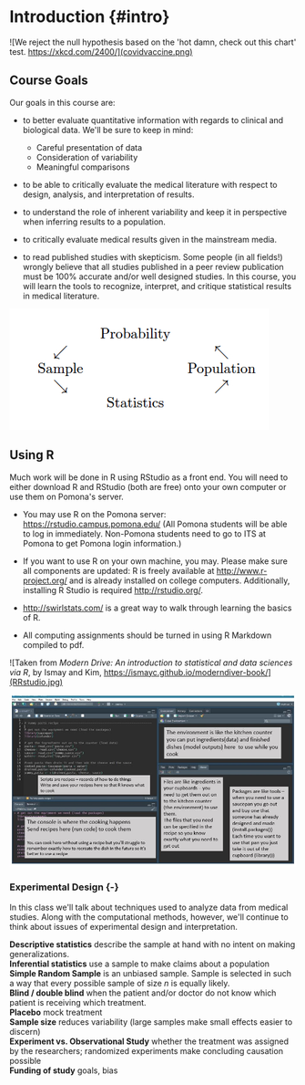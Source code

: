 # Introduction {#intro}

![We reject the null hypothesis based on the 'hot damn, check out this chart' test. https://xkcd.com/2400/](covidvaccine.png)


## Course Goals

Our goals in this course are: 

* to better evaluate quantitative information with regards to clinical and biological data. We'll be sure to keep in mind:
    * Careful presentation of data  
    * Consideration of variability  
    * Meaningful comparisons  

* to be able to critically evaluate the medical literature with respect to design, analysis, and interpretation of results.  
* to understand the role of inherent variability and keep it in perspective when inferring results to a population.  
* to critically evaluate medical results given in the mainstream media.  
* to read published studies with skepticism.  Some people (in all fields!) wrongly believe that all studies published in a peer review publication must be 100% accurate and/or well designed studies.  In this course, you will learn the tools to recognize, interpret, and critique statistical results in medical literature.  





![Probability vs. Statistics](probstat.jpg)



## Using R

Much work will be done in R using RStudio as a front end.  You will need to either download R and RStudio (both are free) onto your own computer or use them on Pomona's server.  


* You may use R on the Pomona server:  https://rstudio.campus.pomona.edu/  (All Pomona students will be able to log in immediately.  Non-Pomona students need to go to ITS at Pomona to get Pomona login information.)

* If you want to use R on your own machine, you may.  Please make sure all components are updated:
R is freely available at http://www.r-project.org/ and is already installed on college computers. Additionally, installing R Studio is required http://rstudio.org/.


* http://swirlstats.com/ is a great way to walk through learning the basics of R.

* All computing assignments should be turned in using R Markdown compiled to pdf.


![Taken from *Modern Drive: An introduction to statistical and data sciences via R*, by Ismay and Kim, https://ismayc.github.io/moderndiver-book/](RRstudio.jpg)



![Image credit:  Jessica Ward, https://jkrward.github.io/, PhD student at Newcastle University](cookingRstudio.jpg)



### Experimental Design {-}
In this class we'll talk about techniques used to analyze data from medical studies.  Along with the computational methods, however, we'll continue to think about issues of experimental design and interpretation.

**Descriptive statistics** describe the sample at hand with no intent on making generalizations.  
**Inferential statistics** use a sample to make claims about a population  
**Simple Random Sample** is an unbiased sample.  Sample is selected in such a way that every possible sample of size $n$ is equally likely.  
**Blind / double blind** when the patient and/or doctor do not know which patient is receiving which treatment.  
**Placebo** mock treatment  
**Sample size** reduces variability (large samples make small effects easier to discern)  
**Experiment vs. Observational Study** whether the treatment was assigned by the researchers; randomized experiments make concluding causation possible  
**Funding of study** goals, bias  


